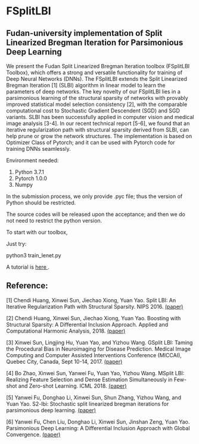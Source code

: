 # FSplitLBI
## Fudan-university implementation of Split Linearized Bregman Iteration for Parsimonious Deep Learning

We present the  Fudan Split Linearized Bregman Iteration toolbox (FSplitLBI Toolbox), which offers a strong and versatile functionality for training of Deep Neural Networks (DNNs). 
    The FSplitLBI extends the Split Linearized Bregman Iteration [1] (SLBI) algorithm in linear model to learn the parameters of deep networks. The key novelty of our FSplitLBI lies 
    in a parsimonious learning of the structural sparsity of networks with provably improved statistical model selection consistency [2], with the comparable computational cost to Stochastic Gradient Descendent (SGD) and SGD variants. SLBI has been successfully applied in computer vision and medical image analysis [3-4]. In our recent 
    technical report [5-6], we found that an iterative regularization path with structural sparsity derived from  SLBI, can help prune or grow the  network structures.
    The implementation is based on Optimizer Class of Pytorch; and it can be used with Pytorch code for training DNNs seamlessly.


Environment needed:
1. Python 3.7.1
2. Pytorch 1.0.0
3. Numpy

In the submission process,  we only provide .pyc file; thus  the version of Python should be restricted.

The source codes will be released upon the acceptance; and then we do not need to restrict the python version.

To start with our toolbox, 

Just try:

python3 train_lenet.py

A tutorial is [ here ](https://github.com/yao-lab/FSplitLBI/blob/master/FuSplit_LBI_tutorial.pdf).

## Reference:

[1] Chendi Huang, Xinwei Sun, Jiechao Xiong, Yuan Yao. Split LBI: An Iterative Regularization Path with Structural Sparsity. NIPS 2016. [ (paper) ](https://papers.nips.cc/paper/6288-split-lbi-an-iterative-regularization-path-with-structural-sparsity "NIPS online")

[2] Chendi Huang, Xinwei Sun, Jiechao Xiong, Yuan Yao. Boosting with Structural Sparsity: A Differential Inclusion Approach. Applied and Computational Harmonic Analysis, 2018. [ (paper) ](https://doi.org/10.1016/j.acha.2017.12.004 "ACHA online")
    
[3] Xinwei Sun, Lingjing Hu, Yuan Yao, and Yizhou Wang. GSplit LBI: Taming the Procedural Bias in Neuroimaging for Disease Prediction. Medical Image Computing and Computer Assisted Interventions Conference (MICCAI), Quebec City, Canada, Sept 10-14, 2017. [ (paper) ](https://arxiv.org/abs/1705.09249 "arXiv:1705.09249")
    
[4] Bo Zhao, Xinwei Sun, Yanwei Fu, Yuan Yao, Yizhou Wang. MSplit LBI: Realizing Feature Selection and Dense Estimation Simultaneously in Few-shot and Zero-shot Learning. ICML 2018. [ (paper) ](https://arxiv.org/pdf/1806.04360 "arXiv:1806.04360")

[5] Yanwei Fu, Donghao Li, Xinwei Sun, Shun Zhang, Yizhou Wang, and Yuan Yao. S2-lbi: Stochastic split linearized bregman iterations for parsimonious deep learning. [ (paper) ](https://arxiv.org/abs/1904.10873 "arXiv:1904.10873")
    
[6] Yanwei Fu, Chen Liu, Donghao Li, Xinwei Sun, Jinshan Zeng, Yuan Yao. Parsimonious Deep Learning: A Differential Inclusion Approach with Global Convergence. [ (paper) ](https://arxiv.org/abs/1905.09449 "arXiv:1905.09449")
